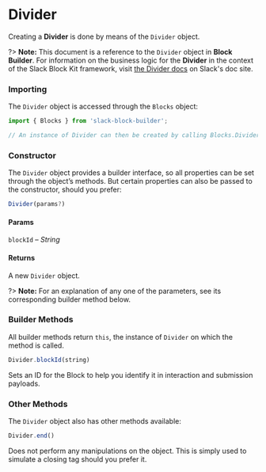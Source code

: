 # Divider

Creating a **Divider** is done by means of the `Divider` object.

?> **Note:** This document is a reference to the `Divider` object in **Block Builder**. For information on the business logic for the **Divider** in the context of the Slack Block Kit framework, visit [the Divider docs](https:&#x2F;&#x2F;api.slack.com&#x2F;reference&#x2F;block-kit&#x2F;blocks#divider) on Slack's doc site.

### Importing

The `Divider` object is accessed through the `Blocks` object:

```javascript
import { Blocks } from 'slack-block-builder';

// An instance of Divider can then be created by calling Blocks.Divider();
```


### Constructor

The `Divider` object provides a builder interface, so all properties can be set through the object’s methods. But certain properties can also be passed to the constructor, should you prefer:

```javascript
Divider(params?)
```

#### Params

`blockId` – *String*

#### Returns

A new `Divider` object.

?> **Note:** For an explanation of any one of the parameters, see its corresponding builder method below.

### Builder Methods

All builder methods return `this`, the instance of `Divider` on which the method is called.

```javascript
Divider.blockId(string)
```

Sets an ID for the Block to help you identify it in interaction and submission payloads.


### Other Methods

The `Divider` object also has other methods available:

```javascript
Divider.end()
```

Does not perform any manipulations on the object. This is simply used to simulate a closing tag should you prefer it.


